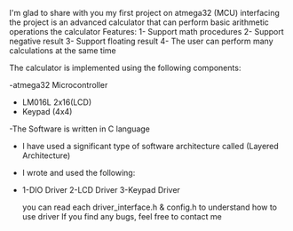 I'm glad to share with you my first project on atmega32 (MCU) interfacing
the project is an advanced calculator that can perform basic arithmetic operations
the calculator Features:
1- Support math procedures 
2- Support negative result
3- Support floating result
4- The user can perform many calculations at the same time

The calculator is implemented using the following components:

-atmega32 Microcontroller
- LM016L 2x16(LCD)
- Keypad (4x4)

-The Software is written in C language
- I have used a significant type of software architecture called (Layered Architecture)

- I wrote and used the following:
- 
  1-DIO Driver
  2-LCD Driver
  3-Keypad Driver
  
  you can read each driver_interface.h & config.h to understand how to use driver
  If you find any bugs, feel free to contact me
